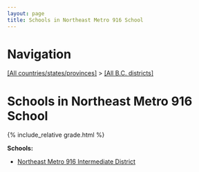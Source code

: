```yaml
---
layout: page
title: Schools in Northeast Metro 916 School
---
```

# Navigation

[[All countries/states/provinces]](../..) > [[All B.C. districts]](..)

# Schools in Northeast Metro 916 School

{% include_relative grade.html %}

**Schools:**

- [Northeast Metro 916 Intermediate District](Northeast_Metro_916_Intermediate_District.md)
